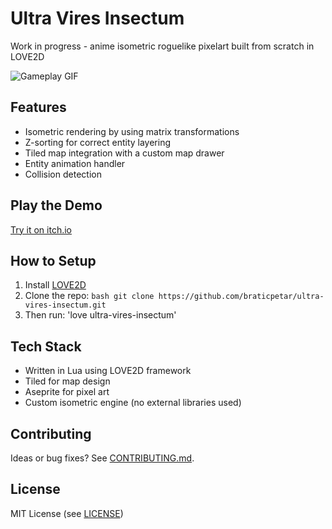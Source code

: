 # Ultra Vires Insectum
Work in progress - anime isometric roguelike pixelart built from scratch in LOVE2D

![Gameplay GIF](assets/screenshots/demo-gameplay.gif)

## Features
- Isometric rendering by using matrix transformations
- Z-sorting for correct entity layering
- Tiled map integration with a custom map drawer
- Entity animation handler
- Collision detection

## Play the Demo
[Try it on itch.io](#)

## How to Setup
1. Install [LOVE2D](https://love2d.org/)
2. Clone the repo: ```bash git clone https://github.com/braticpetar/ultra-vires-insectum.git```
3. Then run: 'love ultra-vires-insectum'

## Tech Stack
- Written in Lua using LOVE2D framework
- Tiled for map design
- Aseprite for pixel art
- Custom isometric engine (no external libraries used)

## Contributing
Ideas or bug fixes? See [CONTRIBUTING.md](CONTRIBUTING.md).

## License
MIT License (see [LICENSE](LICENSE))
